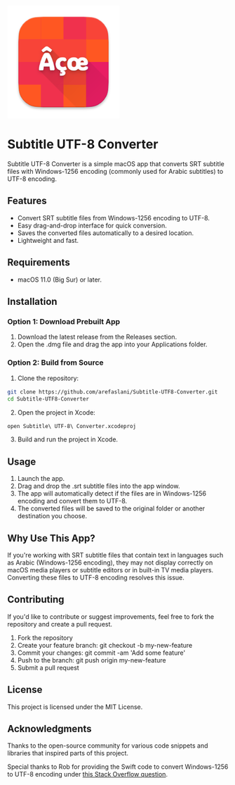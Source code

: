 ![Subtitle UTF-8 Converter](https://github.com/arefaslani/Subtitle-UTF8-Converter/blob/v0.9.0/Subtitle%20UTF-8%20Converter/Assets.xcassets/AppIcon.appiconset/AppIcon-256%201.png?raw=true)
# Subtitle UTF-8 Converter
Subtitle UTF-8 Converter is a simple macOS app that converts SRT subtitle files with Windows-1256 encoding (commonly used for Arabic subtitles) to UTF-8 encoding.

## Features
* Convert SRT subtitle files from Windows-1256 encoding to UTF-8.
* Easy drag-and-drop interface for quick conversion.
* Saves the converted files automatically to a desired location.
* Lightweight and fast.

## Requirements
* macOS 11.0 (Big Sur) or later.

## Installation
### Option 1: Download Prebuilt App
1. Download the latest release from the Releases section.
2. Open the .dmg file and drag the app into your Applications folder.

### Option 2: Build from Source
1. Clone the repository:
```bash
git clone https://github.com/arefaslani/Subtitle-UTF8-Converter.git
cd Subtitle-UTF8-Converter
```
2. Open the project in Xcode:
```
open Subtitle\ UTF-8\ Converter.xcodeproj
```
3. Build and run the project in Xcode.

## Usage
1. Launch the app.
2. Drag and drop the .srt subtitle files into the app window.
3. The app will automatically detect if the files are in Windows-1256 encoding and convert them to UTF-8.
4. The converted files will be saved to the original folder or another destination you choose.

## Why Use This App?
If you're working with SRT subtitle files that contain text in languages such as Arabic (Windows-1256 encoding), they may not display correctly on macOS media players or subtitle editors or in built-in TV media players. Converting these files to UTF-8 encoding resolves this issue.

## Contributing
If you'd like to contribute or suggest improvements, feel free to fork the repository and create a pull request.
1. Fork the repository
2. Create your feature branch: git checkout -b my-new-feature
3. Commit your changes: git commit -am 'Add some feature'
4. Push to the branch: git push origin my-new-feature
5. Submit a pull request

## License
This project is licensed under the MIT License.

## Acknowledgments
Thanks to the open-source community for various code snippets and libraries that inspired parts of this project.

Special thanks to Rob for providing the Swift code to convert Windows-1256 to UTF-8 encoding under [this Stack Overflow question](https://stackoverflow.com/questions/67142078/arabic-text-file-couldn-t-be-opened).
